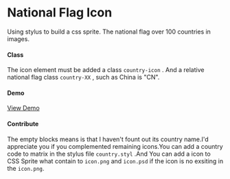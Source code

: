 National Flag Icon
===========

Using stylus to build a css sprite. The national flag over 100 countries in images.

#### Class ####

The icon element must be added a class `country-icon` . And a relative national flag class `country-XX` , such as China is "CN".

#### Demo ####

[View Demo](http://www.tychio.net/national_flag/)

#### Contribute ####

The empty blocks means is that I haven't fount out its country name.I'd appreciate you if you complemented remaining icons.You can add a country code to matrix in the stylus file `country.styl` .And You can add a icon to CSS Sprite what contain to `icon.png` and `icon.psd` if the icon is no exsiting in the `icon.png`.